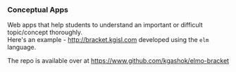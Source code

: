 ### Conceptual Apps


Web apps that help students to understand an important or difficult topic/concept thoroughly.  
Here's an example - http://bracket.kgisl.com developed using the `elm` language. 

The repo is available over at https://www.github.com/kgashok/elmo-bracket



